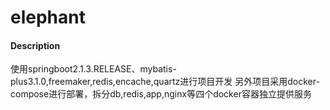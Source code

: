 # elephant

#### Description
使用springboot2.1.3.RELEASE、mybatis-plus3.1.0,freemaker,redis,encache,quartz进行项目开发
另外项目采用docker-compose进行部署，拆分db,redis,app,nginx等四个docker容器独立提供服务


